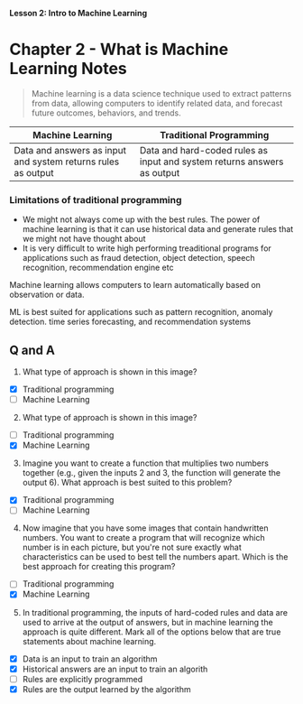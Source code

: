 **Lesson 2: Intro to Machine Learning**

# Chapter 2 - What is Machine Learning Notes

>Machine learning is a data science technique used to extract patterns from data, allowing computers to identify related data, and forecast future outcomes, behaviors, and trends.

Machine Learning  | Traditional Programming
------------ | ------------
Data and answers as input and system returns rules as output | Data and hard-coded rules as input and system returns answers as output

### Limitations of traditional programming 
- We might not always come up with the best rules. The power of machine learning is that it can use historical data and generate rules that we might not have thought about
- It is very difficult to write high performing treaditional programs for applications such as fraud detection, object detection, speech recognition, recommendation engine etc

Machine learning allows computers to learn automatically based on observation or data.

ML is best suited for applications such as pattern recognition, anomaly detection. time series forecasting, and recommendation systems

## Q and A
1. What type of approach is shown in this image?
- [x] Traditional programming
- [ ] Machine Learning
2.  What type of approach is shown in this image?
- [ ] Traditional programming
- [x] Machine Learning
3. Imagine you want to create a function that multiplies two numbers together (e.g., given the inputs 2 and 3, the function will generate the output 6). What approach is best suited to this problem?
- [x] Traditional programming
- [ ] Machine Learning
4. Now imagine that you have some images that contain handwritten numbers. You want to create a program that will recognize which number is in each picture, but you're not sure exactly what characteristics can be used to best tell the numbers apart. Which is the best approach for creating this program?

- [ ] Traditional programming
- [x] Machine Learning

5. In traditional programming, the inputs of hard-coded rules and data are used to arrive at the output of answers, but in machine learning the approach is quite different. Mark all of the options below that are true statements about machine learning.

- [x] Data is an input to train an algorithm
- [x] Historical answers are an input to train an algorith
- [ ] Rules are explicitly programmed
- [x] Rules are the output learned by the algorithm
